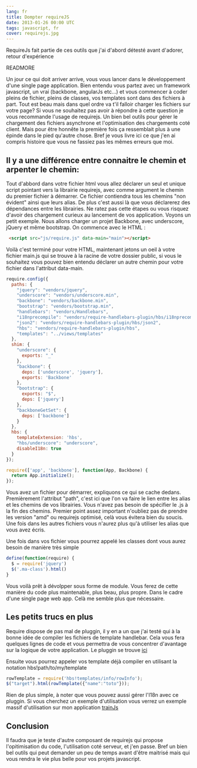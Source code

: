 ```yaml
---
lang: fr
title: Dompter requireJS
date: 2013-01-26 00:00 UTC
tags: javascript, fr
cover: requirejs.jpg
---
```


RequireJs fait partie de ces outils que j'ai d'abord détesté avant d'adorer, retour d'expérience

READMORE

Un jour ce qui doit arriver arrive, vous vous lancer dans le développement d'une single page application. Bien entendu vous partez avec un framework javascript, un vrai (backbone, angularJs etc...) et vous commencer à coder pleins de fichier, pleins de classes, vos templates sont dans des fichiers à part. Tout est beau mais dans quel ordre va t'il falloir charger les fichiers sur votre page? Si vous ne souhaitez pas avoir à répondre à cette question je vous recommande l'usage de requirejs. Un bien bel outils pour gérer le chargement des fichiers asynchrone et l'optimisation des chargements coté client. Mais pour être honnête la première fois ça ressemblait plus à une épinde dans le pied qu'autre chose. Bref je vous livre ici ce que j'en ai compris histoire que vous ne fassiez pas les mêmes erreurs que moi. 

## Il y a une différence entre connaitre le chemin et arpenter le chemin:
Tout d'abbord dans votre fichier html vous allez déclarer un seul et unique script pointant vers la librairie requirejs, avec comme argument le chemin du premier fichier à démarrer. Ce fichier contiendra tous les chemins "non évident" ainsi que leurs alias. De plus c'est aussi là que vous déclarerez des dépendances entre les librairies. Ne ratez pas cette étapes ou vous risquez d'avoir des chargement curieux au lancement de vos application. Voyons un petit exemple. Nous allons charger un projet Backbone, avec underscore, jQuery et même bootstrap. On commence avec le HTML :

```html
 <script src="js/require.js" data-main="main"></script>
```

Voilà c'est terminé pour votre HTML, maintenant jetons un oeil à votre fichier main.js qui se trouve à la racine de votre dossier public, si vous le souhaitez vous pouvez bien entendu déclarer un autre chemin pour votre fichier dans l'attribut data-main. 

```javascript
require.config({
  paths: {
    "jquery": "vendors/jquery",
    "underscore": "vendors/underscore.min",
    "backbone": "vendors/backbone.min",
    "bootstrap": "vendors/bootstrap.min",
    "handlebars": "vendors/Handlebars",
    "i18nprecompile": "vendors/require-handlebars-plugin/hbs/i18nprecompile",
    "json2": "vendors/require-handlebars-plugin/hbs/json2",
    "hbs": "vendors/require-handlebars-plugin/hbs",
    "templates": "../views/templates"
  },
  shim: {
    "underscore": {
      exports: "_"
    },
    "backbone": {
      deps: ['underscore', 'jquery'],
      exports: 'Backbone'
    },
    "bootstrap": {
      exports: "$",
      deps: ['jquery']
    },
    "backboneGetSet": {
      deps: ['backbone']
    }
  },
  hbs: {
    templateExtension: 'hbs',
    "hbs/underscore": "underscore",
    disableI18n: true
  }
});

require(['app', 'backbone'], function(App, Backbone) {
  return App.initialize();
});
```

Vous avez un fichier pour démarrer, expliquons ce qui se cache dedans. Premièrement l'attribut "path", c'est ici que l'on va faire le lien entre les alias et les chemins de vos librairies. Vous n'avez pas besoin de spécifier le .js à la fin des chemins. Premier point assez important n'oubliez pas de prendre les version "amd" ou requirejs optimisé, celà vous évitera bien du soucis. Une fois dans les autres fichiers vous n'aurez plus qu'à utiliser les alias que vous avez écris.

Une fois dans vos fichier vous pourrez appelé les classes dont vous aurez besoin de manière très simple 

```javascript
define(function(require) {
  $ = require('jquery')
  $('.ma-class').html()
}
```
Vous voilà prêt à dévolpper sous forme de module. Vous ferez de cette manière du code plus maintenable, plus beau, plus propre. Dans le cadre d'une single page web app. Celà me semble plus que nécessaire. 

## Les petits trucs en plus

Require dispose de pas mal de pluggin, il y en a un que j'ai testé qui à la bonne idée de compiler les fichiers de template handlebar. Cela vous fera quelques lignes de code et vous permettra de vous concentrer d'avantage sur la logique de votre application. Le pluggin se trouve [ici](https://github.com/SlexAxton/require-handlebars-plugin)

Ensuite vous pourrez appeler vos template déjà compiler en utilisant la notation hbs!path/to/my/template

```javascript
rowTemplate = require('hbs!templates/info/rowInfo');
$("target").html(rowTemplate({"name":"toto"}));
```
Rien de plus simple, à noter que vous pouvez aussi gérer l'I18n avec ce pluggin. Si vous cherchez un exemple d'utilisation vous verrez un exemple massif d'utilisation sur mon application [trainJs](https://github.com/garciaf/train-js) 
## Conclusion 
Il faudra que je teste d'autre composant de requirejs qui propose l'opitimisation du code, l'utilisation coté serveur, et j'en passe. Bref un bien bel outils qui peut demander un peu de temps avant d'être maitrisé mais qui vous rendra le vie plus belle pour vos projets javascript.


